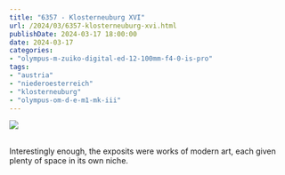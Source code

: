 ```yaml
---
title: "6357 - Klosterneuburg XVI"
url: /2024/03/6357-klosterneuburg-xvi.html
publishDate: 2024-03-17 18:00:00
date: 2024-03-17
categories:
- "olympus-m-zuiko-digital-ed-12-100mm-f4-0-is-pro"
tags:
- "austria"
- "niederoesterreich"
- "klosterneuburg"
- "olympus-om-d-e-m1-mk-iii"
---
```

<div class="container">
<div class="center"><a target="_blank" href="https://d25zfm9zpd7gm5.cloudfront.net/1200x1200/2020/20200806_134414_lr.jpg"><img class="webfeedsFeaturedVisual" src="https://d25zfm9zpd7gm5.cloudfront.net/0600x0600/2020/20200806_134414_lr.jpg" /></a></div>
</div>
<br />

Interestingly enough, the exposits were works of modern art,
each given plenty of space in its own niche.
